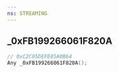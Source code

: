 ```yaml
---
ns: STREAMING
---
```

## _0xFB199266061F820A

```c
// 0xC2C05DEFE85A0B64
Any _0xFB199266061F820A();
```

